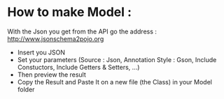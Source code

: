 # How to make Model :

With the Json you get from the API go the address : http://www.jsonschema2pojo.org

* Insert you JSON
* Set your parameters (Source : Json, Annotation Style : Gson, Include Constuctors, Include Getters & Setters, ...)
* Then preview the result
* Copy the Result and Paste It on a new file (the Class) in your Model folder 